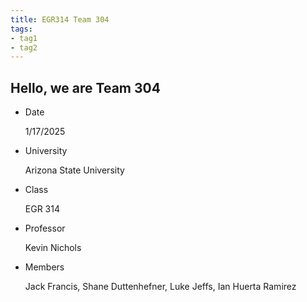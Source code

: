```yaml
---
title: EGR314 Team 304
tags:
- tag1
- tag2
---
```


## Hello, we are Team 304

- Date

    1/17/2025

- University

    Arizona State University
  
- Class

    EGR 314
  
- Professor

    Kevin Nichols
  
- Members

    Jack Francis, Shane Duttenhefner, Luke Jeffs, Ian Huerta Ramirez
